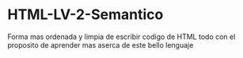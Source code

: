 # HTML-LV-2-Semantico
Forma mas ordenada y limpia de escribir codigo de HTML todo con el proposito de aprender mas aserca de este bello lenguaje 
